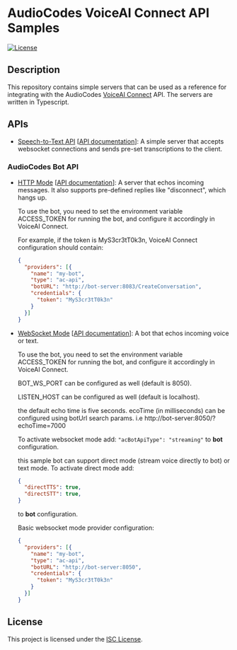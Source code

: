 # AudioCodes VoiceAI Connect API Samples

[![License](https://img.shields.io/badge/license-ISC-blue.svg)](LICENSE)

## Description

This repository contains simple servers that can be used as a reference for integrating with
the AudioCodes [VoiceAI Connect](https://techdocs.audiocodes.com/voice-ai-connect/) API.
The servers are written in Typescript.

## APIs

* [Speech-to-Text API](ac-stt-api) \[[API documentation](https://techdocs.audiocodes.com/voice-ai-connect/#VAIG_API/Speech-to-Text.htm)\]:
  A simple server that accepts websocket connections and sends pre-set transcriptions to the client.

### AudioCodes Bot API
* [HTTP Mode](ac-bot-api) \[[API documentation](https://techdocs.audiocodes.com/voice-ai-connect/#VAIG_API/API_1.htm)\]:
  A server that echos incoming messages. It also supports pre-defined replies like "disconnect", which hangs up.

  To use the bot, you need to set the environment variable ACCESS_TOKEN for running the bot, and configure it accordingly in VoiceAI Connect.

  For example, if the token is MyS3cr3tT0k3n, VoiceAI Connect configuration should contain:
  ```json
  {
    "providers": [{
      "name": "my-bot",
      "type": "ac-api",
      "botURL": "http://bot-server:8083/CreateConversation",
      "credentials": {
        "token": "MyS3cr3tT0k3n"
      }
    }]
  }
  ```
* [WebSocket Mode](ac-bot-api) \[[API documentation](https://techdocs.audiocodes.com/voice-ai-connect/#Bot-API/ac-bot-api-mode-websocket.htm)\]:
  A bot that echos incoming voice or text.

  To use the bot, you need to set the environment variable ACCESS_TOKEN for running the bot, and configure it accordingly in VoiceAI Connect.

  BOT_WS_PORT can be configured as well (default is 8050).

  LISTEN_HOST can be configured as well (default is localhost).
  
  the default echo time is five seconds. ecoTime (in milliseconds) can be configured using botUrl search params. i.e http://bot-server:8050/?echoTime=7000 
  
  To activate websocket mode add: `"acBotApiType": "streaming"` to **bot** configuration.

  this sample bot can support direct mode (stream voice directly to bot) or text mode. To activate direct mode add:
  ```json
  {
    "directTTS": true,
    "directSTT": true,
  }
  ```
  to **bot** configuration.

  Basic websocket mode provider configuration:
  ```json
  {
    "providers": [{
      "name": "my-bot",
      "type": "ac-api",
      "botURL": "http://bot-server:8050",
      "credentials": {
        "token": "MyS3cr3tT0k3n"
      }
    }]
  }
  ```

## License

This project is licensed under the [ISC License](LICENSE).
